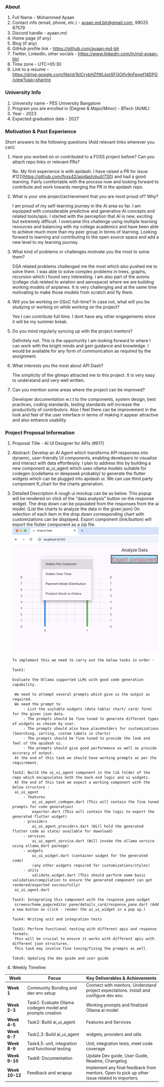 ### About

1. Full Name - Mohammed Ayaan
2. Contact info (email, phone, etc.) - ayaan.md.blr@gmail.com, 99025 87579
3. Discord handle - ayaan.md
4. Home page (if any)
5. Blog (if any)
6. GitHub profile link - https://github.com/ayaan-md-blr
7. Twitter, LinkedIn, other socials - https://www.linkedin.com/in/md-ayaan-blr/
8. Time zone - UTC+05:30
9. Link to a resume - https://drive.google.com/file/d/1kICrybHZfWLkmSFGOIfv9nFpnef14DPG/view?usp=sharing

### University Info

1. University name - PES University Bangalore
2. Program you are enrolled in (Degree & Major/Minor) - BTech (AI/ML)
3. Year - 2023
4. Expected graduation date - 2027

### Motivation & Past Experience

Short answers to the following questions (Add relevant links wherever you can):

1. Have you worked on or contributed to a FOSS project before? Can you attach repo links or relevant PRs?

   No. My first experience is with apidash. I have raised a PR for issue #122(https://github.com/foss42/apidash/pull/730) and
   had a good learning. Fairly comfortable with the process now
   and looking forward to contribute and work towards merging the PR in the apidash repo.

2. What is your one project/achievement that you are most proud of? Why?

   I am proud of my self-learning journey in the AI area so far. I am equipped with considerable predictive and generative AI concepts and related tools/apis.
   I started with the perception that AI is new, exciting but extremely difficult. I overcame this challenge using multiple learning resources and balancing with
   my college academics and have been able to achieve much more than my peer group in terms of learning.
   Looking forward to learning and contributing to the open source space and add a new level to my learning journey.

3. What kind of problems or challenges motivate you the most to solve them?

   DSA related problems challenged me the most which also pushed me to solve them. I was able to solve complex problems in trees, graphs,
   recursion which I found very interesting.
   I am also part of the avions (college club related to aviation and aerospace) where we are building working models of airplanes. It is very challenging and at the
   same time motivating to make those models from scratch and fly them.

4. Will you be working on GSoC full-time? In case not, what will you be studying or working on while working on the project?

   Yes I can contribute full time. I dont have any other engagements since it will be my summer break.

5. Do you mind regularly syncing up with the project mentors?

   Definitely not. This is the opportunity I am looking forward to where I can work with the bright minds and gain guidance and knowledge. I would be available for
   any form of communication as required by the assignment.

6. What interests you the most about API Dash?

   The simplicity of the gitrepo attracted me to this project. It is very easy to understand and very well written.

7. Can you mention some areas where the project can be improved?

   Developer documentation w.r.t to the components, system design, best practices, coding standards, testing standards will increase the productivity of contributors.
   Also I feel there can be improvement in the look and feel of the user interface in terms of making it appear attractive and also enhance usability.

### Project Proposal Information

1. Proposal Title - AI UI Designer for APIs (#617)
2. Abstract:
   Develop an AI Agent which transforms API responses into dynamic, user-friendly UI components, enabling developers to visualize and interact with data effortlessly.
   I plan to address this by building a new component ai_ui_agent which uses ollama models suitable for codegen (codellama or deepseek probably) to generate the flutter
   widgets which can be plugged into apidash ui. We can use third party component fl_chart for the charts generation.
3. Detailed Description
   A rough ui mockup can be as below.
   This popup will be rendered on click of the "data analysis" button on the response widget.
   The drop down can be populated from the responses from the ai model. (List the charts to analyze the data in the given json)
   On selection of each item in the drop down corresponding chart with customizations can be displayed.
   Export component (link/button) will export the flutter component as a zip file.
   ![](images/ayaan_mockup.png)

   ```
   To implement this we need to carry out the below tasks in order -

   Task1:

   Evaluate the Ollama supported LLMs with good code generation capability.

   	We need to attempt several prompts which give us the output as required.
   	We need the prompt to
   		- List the suitable widgets (data table/ chart/ card/ form) for the given json data.
   		- The prompts should be fine tuned to generate different types of widgets as chosen by user.
   		- The prompts should also have placeholders for customizations (Searching, sorting, custom labels in charts)
   		- The prompts should be fine tuned to provide the look and feel of the apidash ui.
   		- The prompts should give good performance as well as provide accuracy of output.
   	At the end of this task we should have working prompts as per the requirement.

   Task2: Build the ai_ui_agent component in the lib folder of the repo which encapsulates both the back end logic and ui widgets.
   	At the end of this task we expect a working component with the below structure :
   	ai_ui_agent
   		- features
   			ai_ui_agent_codegen.dart (This will contain the fine tuned prompts for code generation)
   			exporter.dart (This will contain the logic to export the generated flutter widget)
   		- providers
   			ai_ui_agent_providers.dart (Will hold the generated flutter code as state/ available for download)
   		- services
   			ai_ui_agent_service.dart (Will invoke the ollama service using ollama_dart package)
   		- widgets
   			ai_ui_widget.dart (container widget for the generated code)
   			(any other widgets required for customizations/styles)
   		- utils
   			validate_widget.dart (This should perform some basic validation/compilation to ensure the generated component can get rendered/exported successfully)
   	ai_ui_agent.dart

   Task3: Integrating this component with the response_pane widget
   	screens/home_page/editor_pane/details_card/response_pane.dart (Add a new button on click - render the ai_ui_widget in a pop up.)

   Task4: Writing unit and integration tests

   Task5: Perform functional testing with different apis and response formats.
   	This will be crucial to ensure it works with different apis with different json structures.
   	This task may involve fine tuning/fixing the prompts as well.

   Taks6: Updating the dev guide and user guide

   ```

4. Weekly Timeline:

| Week           | Focus                                                     | Key Deliverables & Achievements                                                              |
| -------------- | --------------------------------------------------------- | -------------------------------------------------------------------------------------------- |
| **Week 1**     | Community Bonding and dev env setup                       | Connect with mentors. Understand project expectations. Install and configure dev env.        |
| **Week 2-3**   | Task1: Evaluate Ollama codegen model and prompts creation | Working prompts and finalized Ollama ai model                                                |
| **Week 4-5**   | Task2: Build ai_ui_agent                                  | Features and Services                                                                        |
| **Week 6-7**   | Task2,3: Build ai_ui_agent                                | widgets, providers and utils                                                                 |
| **Week 8-9**   | Task4,5: unit, integration and functional testing         | Unit, integration tests, meet code coverage                                                  |
| **Week 9-10**  | Task6: Documentation                                      | Update Dev guide, User Guide, Readme, Changelog                                              |
| **Week 10-12** | Feedback and wrapup                                       | Implement any final feedback from mentors. Open to pick up other issue related to importers. |
